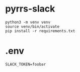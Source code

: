 # pyrrs-slack

```
python3 -m venv venv
source venv/bin/activate
pip install -r requirements.txt
```

# .env

```
SLACK_TOKEN=foobar
```
